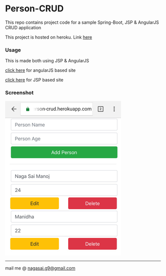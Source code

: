 # Person-CRUD
This repo contains project code for a sample Spring-Boot, JSP & AngularJS CRUD application

This project is hosted on heroku. Link [here](http://person-crud.herokuapp.com/)

### Usage
This is made both using JSP & AngularJS

[click here](http://person-crud.herokuapp.com/r) for angularJS based site

[click here](http://person-crud.herokuapp.com/) for JSP based site

### Screenshot
<img src="Person-CRUD_Screenshot.jpg" alt="Mobile Screenshot" height="500"/>

- - - -
mail me @ nagasai.g9@gmail.com
